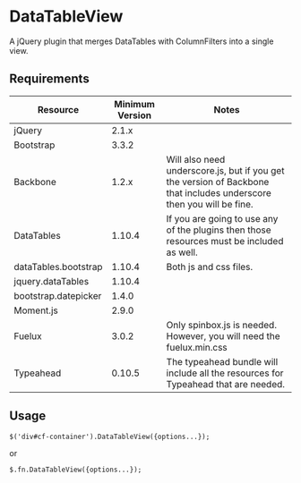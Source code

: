 # DataTableView
A jQuery plugin that merges DataTables with ColumnFilters into a single view.

## Requirements
Resource | Minimum Version | Notes
--- | --- | --- 
jQuery | 2.1.x | 
Bootstrap | 3.3.2 | 
Backbone | 1.2.x | Will also need underscore.js, but if you get the version of Backbone that includes underscore then you will be fine.
DataTables | 1.10.4 | If you are going to use any of the plugins then those resources must be included as well. 
dataTables.bootstrap | 1.10.4 | Both js and css files. 
jquery.dataTables | 1.10.4 | 
bootstrap.datepicker | 1.4.0 | 
Moment.js | 2.9.0 | 
Fuelux | 3.0.2 | Only spinbox.js is needed. However, you will need the fuelux.min.css
Typeahead | 0.10.5 | The typeahead bundle will include all the resources for Typeahead that are needed.

## Usage
`$('div#cf-container').DataTableView({options...});`

or

`$.fn.DataTableView({options...});`
